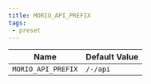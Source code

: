 ```yaml
---
title: MORIO_API_PREFIX
tags: 
 - preset
---
```





<!-- MORIO_AUTO_GENERATED_CONTENT_STARTS - Manual changes made below will be overwritten -->
| Name | Default Value |
|------|---------------|
| `MORIO_API_PREFIX` | `/-/api` |
<!-- MORIO_AUTO_GENERATED_CONTENT_ENDS - Manual changes made above will be overwritten -->

